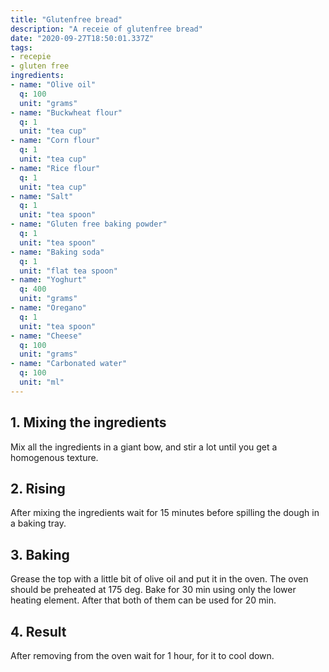 ```yaml
---
title: "Glutenfree bread"
description: "A receie of glutenfree bread"
date: "2020-09-27T18:50:01.337Z"
tags:
- recepie
- gluten free
ingredients:
- name: "Olive oil"
  q: 100
  unit: "grams" 
- name: "Buckwheat flour"
  q: 1
  unit: "tea cup"
- name: "Corn flour"
  q: 1
  unit: "tea cup"
- name: "Rice flour"
  q: 1
  unit: "tea cup"
- name: "Salt"
  q: 1
  unit: "tea spoon"
- name: "Gluten free baking powder"
  q: 1
  unit: "tea spoon"
- name: "Baking soda"
  q: 1
  unit: "flat tea spoon"
- name: "Yoghurt"
  q: 400
  unit: "grams"
- name: "Oregano"
  q: 1
  unit: "tea spoon"
- name: "Cheese"
  q: 100
  unit: "grams"
- name: "Carbonated water"
  q: 100
  unit: "ml"
---
```


## 1. Mixing the ingredients
Mix all the ingredients in a giant bow, and stir a lot until you get a homogenous texture.

## 2. Rising
After mixing the ingredients wait for 15 minutes before spilling the dough in a baking tray.

## 3. Baking
Grease the top with a little bit of olive oil and put it in the oven.
The oven should be preheated at 175 deg.
Bake for 30 min using only the lower heating element.
After that both of them can be used for 20 min.

## 4. Result
After removing from the oven wait for 1 hour, for it to cool down. 